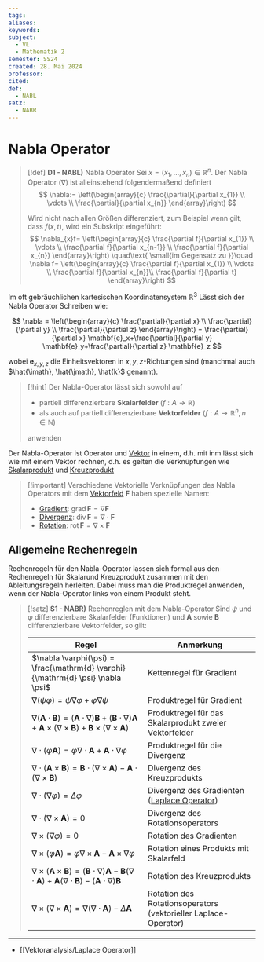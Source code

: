 ```yaml
---
tags: 
aliases: 
keywords: 
subject:
  - VL
  - Mathematik 2
semester: SS24
created: 28. Mai 2024
professor: 
cited: 
def:
  - NABL
satz:
  - NABR
---
```

 

# Nabla Operator


> [!def] **D1 - NABL)** Nabla Operator
> Sei $x = (x_{1}, \dots, x_n) \in \mathbb{R}^{n}$. Der Nabla Operator ($\nabla$) ist alleinstehend folgendermaßend definiert
> $$
> \nabla:= \left(\begin{array}{c} \frac{\partial}{\partial x_{1}} \\ \vdots \\ \frac{\partial}{\partial x_{n}} \end{array}\right)
> $$
> 
> Wird nicht nach allen Größen differenziert, zum Beispiel wenn gilt, dass $f(x,t)$, wird ein Subskript eingeführt:
> $$
> \nabla_{x}f= \left(\begin{array}{c} \frac{\partial f}{\partial x_{1}} \\ \vdots \\ \frac{\partial f}{\partial x_{n-1}} \\ \frac{\partial f}{\partial x_{n}} \end{array}\right) \quad\text{ \small{im Gegensatz zu }}\quad  \nabla f= \left(\begin{array}{c} \frac{\partial f}{\partial x_{1}} \\ \vdots \\ \frac{\partial f}{\partial x_{n}}\\ \frac{\partial f}{\partial t} \end{array}\right)
> $$


Im oft gebräuchlichen kartesischen Koordinatensystem $\mathbb{R}^{3}$ Lässt sich der Nabla Operator Schreiben wie:

$$
\nabla = \left(\begin{array}{c}
\frac{\partial}{\partial x} \\
\frac{\partial}{\partial y} \\
\frac{\partial}{\partial z}
\end{array}\right) = \frac{\partial}{\partial x} \mathbf{e}_x+\frac{\partial}{\partial y} \mathbf{e}_y+\frac{\partial}{\partial z} \mathbf{e}_z
$$

wobei $\mathbf{e}_{x, y, z}$ die Einheitsvektoren in $x, y, z$-Richtungen sind (manchmal auch $\hat{\imath}, \hat{\jmath}, \hat{k}$ genannt).
   
> [!hint] Der Nabla-Operator lässt sich sowohl auf
> - partiell differenzierbare **Skalarfelder** ($f:A\to \mathbb{R}$)
> - als auch auf partiell differenzierbare **Vektorfelder** ($f:A \to \mathbb{R}^{n}, n \in\mathbb{N}$)
> 
> anwenden

Der Nabla-Operator ist Operator und [Vektor](../../Algebra/Vektor.md) in einem, d.h. mit inm lässt sich wie mit einem Vektor rechnen, d.h. es gelten die Verknüpfungen wie [Skalarprodukt](../../Algebra/Skalarprodukt.md) und [Kreuzprodukt](../../Algebra/Kreuzprodukt.md)

> [!important] Verschiedene Vektorielle Verknüpfungen des Nabla Operators mit dem [Vektorfeld](Vektoranalysis/Vektorfeld.md) $\mathbf{F}$ haben spezielle Namen:
> - [Gradient](Vektoranalysis/Gradient.md): $\mathrm{grad} \,\mathbf{F} = \nabla \mathbf{F}$
> - [Divergenz](Divergenz.md): $\mathrm{div}\, \mathbf{F} = \nabla \cdot\mathbf{F}$
> - [Rotation](Vektoranalysis/Rotor.md): $\mathrm{rot}\, \mathbf{F} = \nabla \times \mathbf{F}$

## Allgemeine Rechenregeln

Rechenregeln für den Nabla-Operator lassen sich formal aus den Rechenregeln für Skalarund Kreuzprodukt zusammen mit den Ableitungsregeln herleiten.
Dabei muss man die Produktregel anwenden, wenn der Nabla-Operator links von einem Produkt steht.

> [!satz] **S1 - NABR)** Rechenreglen mit dem Nabla-Operator
> Sind $\psi$ und $\varphi$ differenzierbare Skalarfelder (Funktionen) und $\boldsymbol{A}$ sowie $\boldsymbol{B}$ differenzierbare Vektorfelder, so gilt:
>
> |**Regel**|**Anmerkung**|
> |---|---|
> |$\nabla \varphi(\psi) = \frac{\mathrm{d} \varphi}{\mathrm{d} \psi} \nabla \psi$|Kettenregel für Gradient|
> |$\nabla(\psi \varphi) = \psi \nabla \varphi + \varphi \nabla \psi$|Produktregel für Gradient|
> |$\nabla(\boldsymbol{A} \cdot \boldsymbol{B}) = (\boldsymbol{A} \cdot \nabla) \boldsymbol{B} + (\boldsymbol{B} \cdot \nabla) \boldsymbol{A} + \boldsymbol{A} \times (\nabla \times \boldsymbol{B}) + \boldsymbol{B} \times (\nabla \times \boldsymbol{A})$|Produktregel für das Skalarprodukt zweier Vektorfelder|
> |$\nabla \cdot (\varphi \boldsymbol{A}) = \varphi \nabla \cdot \boldsymbol{A} + \boldsymbol{A} \cdot \nabla \varphi$|Produktregel für die Divergenz|
> |$\nabla \cdot (\boldsymbol{A} \times \boldsymbol{B}) = \boldsymbol{B} \cdot (\nabla \times \boldsymbol{A}) - \boldsymbol{A} \cdot (\nabla \times \boldsymbol{B})$|Divergenz des Kreuzprodukts|
> |$\nabla \cdot (\nabla \varphi) = \Delta \varphi$|Divergenz des Gradienten ([Laplace Operator](Vektoranalysis/Laplace%20Operator.md))|
> |$\nabla \cdot (\nabla \times \boldsymbol{A}) = 0$|Divergenz des Rotationsoperators|
> |$\nabla \times (\nabla \varphi) = 0$|Rotation des Gradienten|
> |$\nabla \times (\varphi \boldsymbol{A}) = \varphi \nabla \times \boldsymbol{A} - \boldsymbol{A} \times \nabla \varphi$|Rotation eines Produkts mit Skalarfeld|
> |$\nabla \times (\boldsymbol{A} \times \boldsymbol{B}) = (\boldsymbol{B} \cdot \nabla) \boldsymbol{A} - \boldsymbol{B} (\nabla \cdot \boldsymbol{A}) + \boldsymbol{A} (\nabla \cdot \boldsymbol{B}) - (\boldsymbol{A} \cdot \nabla) \boldsymbol{B}$|Rotation des Kreuzprodukts|
> |$\nabla \times (\nabla \times \boldsymbol{A}) = \nabla (\nabla \cdot \boldsymbol{A}) - \Delta \boldsymbol{A}$|Rotation des Rotationsoperators (vektorieller Laplace-Operator)|

---

- [[Vektoranalysis/Laplace Operator]]